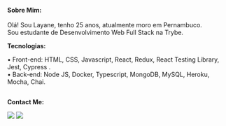 <b> Sobre Mim: </b>
<br><br>
Olá! Sou Layane, tenho 25 anos, atualmente moro em Pernambuco.
<br>
Sou estudante de Desenvolvimento Web Full Stack na Trybe.

<b> Tecnologias: </b>

• Front-end: HTML, CSS, Javascript, React, Redux, React Testing Library, Jest, Cypress . <br>
• Back-end: Node JS, Docker, Typescript, MongoDB, MySQL, Heroku, Mocha, Chai.

##

<b> Contact Me: </b>
  <div>  
  <a href = "layanenu@gmail.com"><img src="https://img.shields.io/badge/-Gmail-%23333?style=for-the-badge&logo=gmail&logoColor=white" target="_blank"></a>
  <a href="https://www.linkedin.com/in/layanenu/" target="_blank"><img src="https://img.shields.io/badge/-LinkedIn-%230077B5?style=for-the-badge&logo=linkedin&logoColor=white" target="_blank"></a> 
</div>
